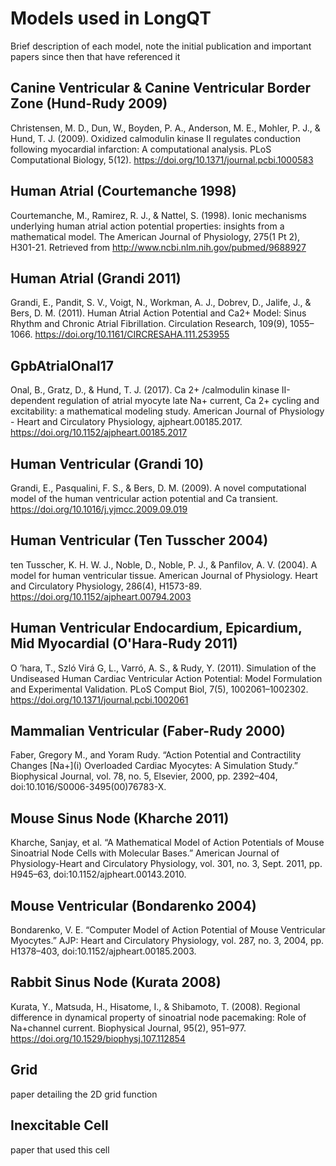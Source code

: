 # Models used in LongQT

Brief description of each model, note the initial publication and important papers since then that have referenced it

## Canine Ventricular & Canine Ventricular Border Zone (Hund-Rudy 2009)

Christensen, M. D., Dun, W., Boyden, P. A., Anderson, M. E., Mohler, P. J., & Hund, T. J. (2009). Oxidized calmodulin kinase II regulates conduction following myocardial infarction: A computational analysis. PLoS Computational Biology, 5(12). https://doi.org/10.1371/journal.pcbi.1000583

## Human Atrial (Courtemanche 1998)

Courtemanche, M., Ramirez, R. J., & Nattel, S. (1998). Ionic mechanisms underlying human atrial action potential properties: insights from a mathematical model. The American Journal of Physiology, 275(1 Pt 2), H301-21. Retrieved from http://www.ncbi.nlm.nih.gov/pubmed/9688927

## Human Atrial (Grandi 2011)

Grandi, E., Pandit, S. V., Voigt, N., Workman, A. J., Dobrev, D., Jalife, J., & Bers, D. M. (2011). Human Atrial Action Potential and Ca2+ Model: Sinus Rhythm and Chronic Atrial Fibrillation. Circulation Research, 109(9), 1055–1066. https://doi.org/10.1161/CIRCRESAHA.111.253955

## GpbAtrialOnal17

Onal, B., Gratz, D., & Hund, T. J. (2017). Ca 2+ /calmodulin kinase II-dependent regulation of atrial myocyte late Na+ current, Ca 2+ cycling and excitability: a mathematical modeling study. American Journal of Physiology - Heart and Circulatory Physiology, ajpheart.00185.2017. https://doi.org/10.1152/ajpheart.00185.2017

## Human Ventricular (Grandi 10)

Grandi, E., Pasqualini, F. S., & Bers, D. M. (2009). A novel computational model of the human ventricular action potential and Ca transient. https://doi.org/10.1016/j.yjmcc.2009.09.019

## Human Ventricular (Ten Tusscher 2004)

ten Tusscher, K. H. W. J., Noble, D., Noble, P. J., & Panfilov, A. V. (2004). A model for human ventricular tissue. American Journal of Physiology. Heart and Circulatory Physiology, 286(4), H1573-89. https://doi.org/10.1152/ajpheart.00794.2003

## Human Ventricular Endocardium, Epicardium, Mid Myocardial (O'Hara-Rudy 2011)

O ’hara, T., Szló Virá G, L., Varró, A. S., & Rudy, Y. (2011). Simulation of the Undiseased Human Cardiac Ventricular Action Potential: Model Formulation and Experimental Validation. PLoS Comput Biol, 7(5), 1002061–1002302. https://doi.org/10.1371/journal.pcbi.1002061

## Mammalian Ventricular (Faber-Rudy 2000)

Faber, Gregory M., and Yoram Rudy. “Action Potential and Contractility Changes \[Na+](i) Overloaded Cardiac Myocytes: A Simulation Study.” Biophysical Journal, vol. 78, no. 5, Elsevier, 2000, pp. 2392–404, doi:10.1016/S0006-3495(00)76783-X.

## Mouse Sinus Node (Kharche 2011)

Kharche, Sanjay, et al. “A Mathematical Model of Action Potentials of Mouse Sinoatrial Node Cells with Molecular Bases.” American Journal of Physiology-Heart and Circulatory Physiology, vol. 301, no. 3, Sept. 2011, pp. H945–63, doi:10.1152/ajpheart.00143.2010.

## Mouse Ventricular (Bondarenko 2004)

Bondarenko, V. E. “Computer Model of Action Potential of Mouse Ventricular Myocytes.” AJP: Heart and Circulatory Physiology, vol. 287, no. 3, 2004, pp. H1378–403, doi:10.1152/ajpheart.00185.2003.

## Rabbit Sinus Node (Kurata 2008)

Kurata, Y., Matsuda, H., Hisatome, I., & Shibamoto, T. (2008). Regional difference in dynamical property of sinoatrial node pacemaking: Role of Na+channel current. Biophysical Journal, 95(2), 951–977. https://doi.org/10.1529/biophysj.107.112854

## Grid

paper detailing the 2D grid function

## Inexcitable Cell

paper that used this cell





